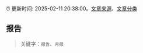 :alarm_clock: 更新时间: 2025-02-11 20:38:00。[文章来源](/README.md)、[文章分类](/TAGS.md)

## 报告


> 关键字：`报告`、`月报`



